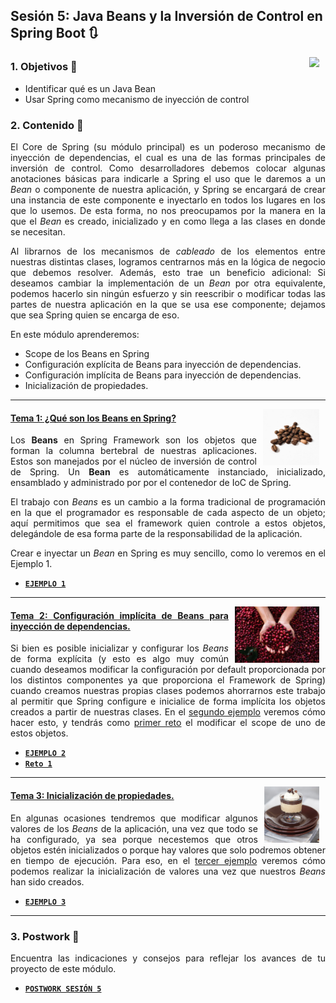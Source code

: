 ## Sesión 5: Java Beans y la Inversión de Control en Spring Boot :arrows_clockwise:

<img src="https://cdn.jsdelivr.net/gh/devicons/devicon/icons/spring/spring-original.svg" align="right" height="120" hspace="10">
<div style="text-align: justify;">

### 1. Objetivos :dart:

- Identificar qué es un Java Bean
- Usar Spring como mecanismo de inyección de control


### 2. Contenido :blue_book:

El Core de Spring (su módulo principal) es un poderoso mecanismo de inyección de dependencias, el cual es una de las formas principales de inversión de control. Como desarrolladores debemos colocar algunas anotaciones básicas para indicarle a Spring el uso que le daremos a un *Bean* o componente de nuestra aplicación, y Spring se encargará de crear una instancia de este componente e inyectarlo en todos los lugares en los que lo usemos. De esta forma, no nos preocupamos por la manera en la que el *Bean* es creado, inicializado y en como llega a las clases en donde se necesitan. 

Al librarnos de los mecanismos de *cableado* de los elementos entre nuestras distintas clases, logramos centrarnos más en la lógica de negocio que debemos resolver. Además, esto trae un beneficio adicional: Si deseamos cambiar la implementación de un *Bean* por otra equivalente, podemos hacerlo sin ningún esfuerzo y sin reescribir o modificar todas las partes de nuestra aplicación en la que se usa ese componente; dejamos que sea Spring quien se encarga de eso.

En este módulo aprenderemos:

- Scope de los Beans en Spring
- Configuración explícita de Beans para inyección de dependencias.
- Configuración implícita de Beans para inyección de dependencias.
- Inicialización de propiedades.

---

<img src=".github/assets/img/beans.jpeg" align="right" height="90" hspace="10">

#### <ins>Tema 1: ¿Qué son los Beans en Spring?</ins>

Los **Beans** en Spring Framework son los objetos que forman la columna bertebral de nuestras aplicaciones. Estos son manejados por el núcleo de inversión de control de Spring. Un **Bean** es automáticamente instanciado, inicializado, ensamblado y administrado por por el contenedor de IoC de Spring.

El trabajo con *Beans* es un cambio a la forma tradicional de programación en la que el programador es responsable de cada aspecto de un objeto; aquí permitimos que sea el framework quien controle a estos objetos, delegándole de esa forma parte de la responsabilidad de la aplicación.

Crear e inyectar un *Bean* en Spring es muy sencillo, como lo veremos en el Ejemplo 1.

- [**`EJEMPLO 1`**](./Ejemplo-01)

---

<img src=".github/assets/img/selection.jpg" align="right" height="90" hspace="10">

#### <ins>Tema 2: Configuración implícita de Beans para inyección de dependencias.</ins>

Si bien es posible inicializar y configurar los *Beans* de forma explícita (y esto es algo muy común cuando deseamos modificar la configuración por default proporcionada por los distintos componentes ya que proporciona el Framework de Spring) cuando creamos nuestras propias clases podemos ahorrarnos este trabajo al permitir que Spring configure e inicialice de forma implícita los objetos creados a partir de nuestras clases. En el [segundo ejemplo](./Ejemplo-02) veremos cómo hacer esto, y tendrás como [primer reto](./Reto-01) el modificar el scope de uno de estos objetos.

- [**`EJEMPLO 2`**](./Ejemplo-02)
- [**`Reto 1`**](./Reto-01)

---

<img src=".github/assets/img/preparation.jpg" align="right" height="90" hspace="10">

#### <ins>Tema 3: Inicialización de propiedades.</ins>

En algunas ocasiones tendremos que modificar algunos valores de los *Beans* de la aplicación, una vez que todo se ha configurado, ya sea porque necestemos que otros objetos estén inicializados o porque hay valores que solo podremos obtener en tiempo de ejecución. Para eso, en el [tercer ejemplo](./Ejemplo-03) veremos cómo podemos realizar la inicialización de valores una vez que nuestros *Beans* han sido creados.

- [**`EJEMPLO 3`**](./Ejemplo-03)

---

### 3. Postwork :memo:

Encuentra las indicaciones y consejos para reflejar los avances de tu proyecto de este módulo.

- [**`POSTWORK SESIÓN 5`**](./Postwork/)

<br/>

</div>
